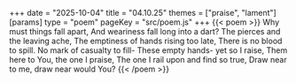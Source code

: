+++
date = "2025-10-04"
title = "04.10.25"
themes = ["praise", "lament"]
[params]
  type = "poem"
  pageKey = "src/poem.js"
+++
{{< poem >}}
Why must things fall apart,
And weariness fall long into a dart?
The pierces and the leaving ache,
The emptiness of hands rising too late,
There is no blood to spill.
No mark of casualty to fill-
These empty hands- yet so I raise,
Them here to You, the one I praise,
The one I rail upon and find so true,
Draw near to me, draw near would You?
{{< /poem >}}
